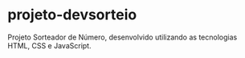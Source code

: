 # projeto-devsorteio
Projeto Sorteador de Número, desenvolvido utilizando as tecnologias HTML, CSS e JavaScript. 
